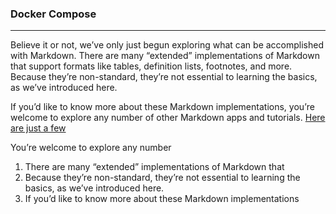 ### Docker Compose
***
Believe it or not, we’ve only just begun exploring what can be accomplished with Markdown. There are many “extended” implementations of Markdown that support formats like tables, definition lists, footnotes, and more. Because they’re non-standard, they’re not essential to learning the basics, as we’ve introduced here.

If you’d like to know more about these Markdown implementations, you’re welcome to explore any number of other Markdown apps and tutorials. [Here are just a few](https://www.google.com)

You’re welcome to explore any number
1. There are many “extended” implementations of Markdown that 
2. Because they’re non-standard, they’re not essential to learning the basics, as we’ve introduced here.
3. If you’d like to know more about these Markdown implementations
